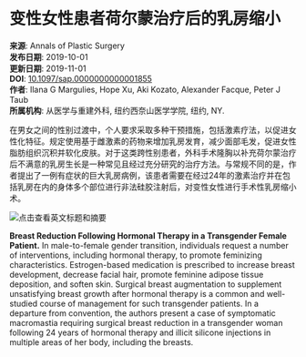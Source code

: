 # 变性女性患者荷尔蒙治疗后的乳房缩小

**来源**: Annals of Plastic Surgery  
**发布日期**: 2019-10-01  
**更新日期**: 2019-11-01  
**DOI**: [10.1097/sap.0000000000001855](https://doi.org/10.1097/sap.0000000000001855)  
**作者**: Ilana G Margulies, Hope Xu, Aki Kozato, Alexander Facque, Peter J Taub  
**所属机构**: 从医学与重建外科, 纽约西奈山医学学院, 纽约, NY.

在男女之间的性别过渡中，个人要求采取多种干预措施，包括激素疗法，以促进女性化特征。规定使用基于雌激素的药物来增加乳房发育，减少面部毛发，促进女性脂肪组织沉积并软化皮肤。对于这类跨性别患者，外科手术隆胸以补充荷尔蒙治疗后不满意的乳房生长是一种常见且经过充分研究的治疗方法。与常规不同的是，作者提出了一例有症状的巨大乳房病例，该患者需要在经过24年的激素治疗并在包括乳房在内的身体多个部位进行非法硅胶注射后，对变性女性进行手术性乳房缩小术。

![点击查看英文标题和摘要](https://scdn.x-mol.com/jcss/images/paperTranslation.png)

**Breast Reduction Following Hormonal Therapy in a Transgender Female Patient.** In male-to-female gender transition, individuals request a number of interventions, including hormonal therapy, to promote feminizing characteristics. Estrogen-based medication is prescribed to increase breast development, decrease facial hair, promote feminine adipose tissue deposition, and soften skin. Surgical breast augmentation to supplement unsatisfying breast growth after hormonal therapy is a common and well-studied course of management for such transgender patients. In a departure from convention, the authors present a case of symptomatic macromastia requiring surgical breast reduction in a transgender woman following 24 years of hormonal therapy and illicit silicone injections in multiple areas of her body, including the breasts.